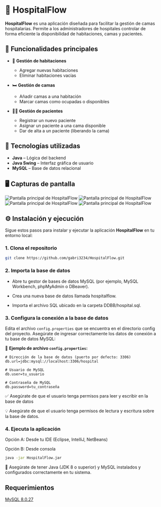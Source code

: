 # 🏥 HospitalFlow

**HospitalFlow** es una aplicación diseñada para facilitar la gestión de camas hospitalarias. Permite a los administradores de hospitales controlar de forma eficiente la disponibilidad de habitaciones, camas y pacientes.

## 🚀 Funcionalidades principales

- 📁 **Gestión de habitaciones**
  - Agregar nuevas habitaciones
  - Eliminar habitaciones vacías

- 🛏️ **Gestión de camas**
  - Añadir camas a una habitación
  - Marcar camas como ocupadas o disponibles

- 🧍‍♂️ **Gestión de pacientes**
  - Registrar un nuevo paciente
  - Asignar un paciente a una cama disponible
  - Dar de alta a un paciente (liberando la cama)

## 🧩 Tecnologías utilizadas

- **Java** – Lógica del backend
- **Java Swing** – Interfaz gráfica de usuario
- **MySQL** – Base de datos relacional

## 🖥️ Capturas de pantalla

![Pantalla principal de HospitalFlow](images/homescreen.png)
![Pantalla principal de HospitalFlow](images/patients.png)
![Pantalla principal de HospitalFlow](images/beds.png)
![Pantalla principal de HospitalFlow](images/rooms.png)


## ⚙️ Instalación y ejecución

Sigue estos pasos para instalar y ejecutar la aplicación **HospitalFlow** en tu entorno local:

### 1. Clona el repositorio

```bash
git clone https://github.com/gabri3234/HospitalFlow.git
```
### 2. Importa la base de datos

  - Abre tu gestor de bases de datos MySQL (por ejemplo, MySQL Workbench, phpMyAdmin o DBeaver).

  - Crea una nueva base de datos llamada hospitalflow.

  - Importa el archivo SQL ubicado en la carpeta DDBB/hospital.sql.



### 3. Configura la conexión a la base de datos

Edita el archivo `config.properties` que se encuentra en el directorio config del proyecto. Asegúrate de ingresar correctamente los datos de conexión a tu base de datos MySQL:

📄 **Ejemplo de archivo `config.properties`:**

```properties
# Dirección de la base de datos (puerto por defecto: 3306)
db.url=jdbc:mysql://localhost:3306/hospital

# Usuario de MySQL
db.user=tu_usuario

# Contraseña de MySQL
db.password=tu_contraseña
```

  ✅ Asegúrate de que el usuario tenga permisos para leer y escribir en la base de datos

  💡 Asegúrate de que el usuario tenga permisos de lectura y escritura sobre la base de datos.

### 4. Ejecuta la aplicación
Opción A: Desde tu IDE (Eclipse, IntelliJ, NetBeans)

Opción B: Desde consola

```bash
java -jar HospitalFlow.jar
```

  📝 Asegúrate de tener Java (JDK 8 o superior) y MySQL instalados y configurados correctamente en tu sistema.


## Requerimientos

[MySQL 8.0.27](https://downloads.mysql.com/archives/get/p/25/file/mysql-installer-web-community-8.0.27.1.msi)
